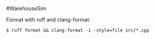 #WarehouseSim

Format with ruff and clang-format:
```
$ ruff format && clang-format -i -style=file src/*.cpp
```